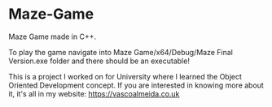 # Maze-Game
Maze Game made in C++.

To play the game navigate into Maze Game/x64/Debug/Maze Final Version.exe folder and there should be an executable!

This is a project I worked on for University where I learned the Object Oriented Development concept. 
If you are interested in knowing more about it, it's all in my website: https://vascoalmeida.co.uk
